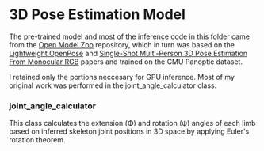 # 3D Pose Estimation Model

The pre-trained model and most of the inference code in this folder came from the [Open Model Zoo](https://github.com/openvinotoolkit/open_model_zoo) repository, which in turn was based on the [Lightweight OpenPose](https://arxiv.org/pdf/1811.12004.pdf) and [Single-Shot Multi-Person 3D Pose Estimation From Monocular RGB](https://arxiv.org/pdf/1712.03453.pdf) papers and trained on the CMU Panoptic dataset.

I retained only the portions neccesary for GPU inference. Most of my original work was performed in the joint_angle_calculator class.

### joint_angle_calculator

This class calculates the extension (Φ) and rotation (ψ) angles of each limb based on inferred skeleton joint positions in 3D space by applying Euler's rotation theorem.

